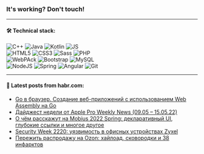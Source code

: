 ### It's working? Don't touch!

---

#### 🛠️ Technical stack:

![C++](https://img.shields.io/badge/C++-informational?logo=c%2B%2B&style=flat&logoColor=white&color=9C033A)
![Java](https://img.shields.io/badge/Java-informational?logo=java&style=flat&logoColor=white&color=007396)
![Kotlin](https://img.shields.io/badge/Kotlin-informational?logo=Kotlin&style=flat&logoColor=white&color=0095D5)
![JS](https://img.shields.io/badge/JS-informational?logo=javaScript&style=flat&logoColor=black&color=F7Df1E) <br>
![HTML5](https://img.shields.io/badge/HTML5-informational?logo=html5&style=flat&logoColor=white&color=E34F26)
![CSS3](https://img.shields.io/badge/CSS3-informational?logo=css3&style=flat&logoColor=white&color=157286)
![Sass](https://img.shields.io/badge/Saas-informational?logo=sass&style=flat&logoColor=white&color=hotpink)
![PHP](https://img.shields.io/badge/PHP-informational?logo=php&style=flat&logoColor=white&color=777BB4) <br>
![WebPAck](https://img.shields.io/badge/WebPack-informational?logo=webPack&style=flat&logoColor=white&color=FF6F00)
![Bootstrap](https://img.shields.io/badge/Bootstrap-informational?logo=Bootstrap&style=flat&logoColor=white&color=7952B3)
![MySQL](https://img.shields.io/badge/MySQL-informational?logo=MySQL&style=flat&logoColor=white&color=00f) <br>
![NodeJS](https://img.shields.io/badge/NodeJS-informational?logo=node.js&style=flat&logoColor=white&color=43853D)
![Spring](https://img.shields.io/badge/Spring-informational?logo=Spring&style=flat&logoColor=white&color=0A9EDC)
![Angular](https://img.shields.io/badge/Vue-informational?logo=vue.js&style=flat&logoColor=white&color=red)
![Git](https://img.shields.io/badge/Git-informational?logo=git&style=flat&logoColor=white&color=darkorange)

___

#### 💬 Latest posts from habr.com:

<!-- BLOG-POST-LIST:START -->
- [Go в браузер. Создание веб-приложений с использованием Web Assembly на Go](https://habr.com/ru/post/666004/?utm_source=habrahabr&utm_medium=rss&utm_campaign=666004)
- [Дайджест недели от Apple Pro Weekly News &lpar;09.05 – 15.05.22&rpar;](https://habr.com/ru/post/665956/?utm_source=habrahabr&utm_medium=rss&utm_campaign=665956)
- [О чём расскажут на Mobius 2022 Spring: декларативный UI, глубокие ссылки и многое другое](https://habr.com/ru/post/665718/?utm_source=habrahabr&utm_medium=rss&utm_campaign=665718)
- [Security Week 2220: уязвимость в офисных устройствах Zyxel](https://habr.com/ru/post/665982/?utm_source=habrahabr&utm_medium=rss&utm_campaign=665982)
- [Пережить распродажу на Ozon: хайлоад, сковородки и 38 инфарктов](https://habr.com/ru/post/664472/?utm_source=habrahabr&utm_medium=rss&utm_campaign=664472)
<!-- BLOG-POST-LIST:END -->
